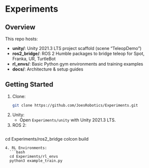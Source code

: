 # Experiments

## Overview
This repo hosts:
- **unity/**: Unity 2021.3 LTS project scaffold (scene “TeleopDemo”)
- **ros2_bridge/**: ROS 2 Humble packages to bridge teleop for Spot, Franka, UR, TurtleBot
- **rl_envs/**: Basic Python gym environments and training examples
- **docs/**: Architecture & setup guides

## Getting Started
1. Clone:
   ```bash
   git clone https://github.com/JoesRobotics/Experiments.git
   ```
2. Unity:
   - Open `Experiments/unity` with Unity 2021.3 LTS.
3. ROS 2:
   ```bash
 cd Experiments/ros2_bridge
 colcon build
 ```
4. RL Environments:
   ```bash
   cd Experiments/rl_envs
   python3 example_train.py

